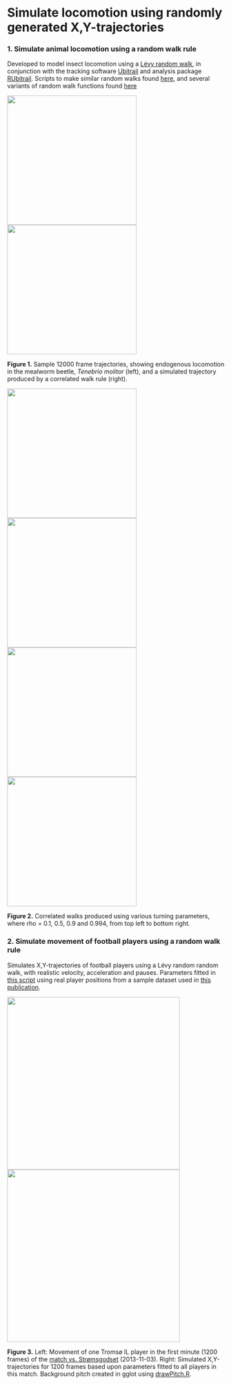 # Simulate locomotion using randomly generated X,Y-trajectories

### 1. Simulate animal locomotion using a random walk rule

Developed to model insect locomotion using a [Lévy random walk](https://en.wikipedia.org/wiki/L%C3%A9vy_flight), in conjunction with the tracking software [Ubitrail](https://github.com/JoGall/ubitrail) and analysis package [RUbitrail](https://github.com/JoGall/rubitrail). Scripts to make similar random walks found [here](https://github.com/JoGall/simulated-walks/blob/master/makeWalks.R), and several variants of random walk functions found [here](https://github.com/JoGall/simulated-walks/blob/master/walkFuns.R)

<img src="https://cloud.githubusercontent.com/assets/17113779/14388979/792ab794-fda8-11e5-98a5-a32ee04165b3.png" width="300"><img src="https://cloud.githubusercontent.com/assets/17113779/14388983/79370ec2-fda8-11e5-8ffa-f27f9e5fd525.png" width="300">

**Figure 1.** Sample 12000 frame trajectories, showing endogenous locomotion in the mealworm beetle, *Tenebrio molitor* (left), and a simulated trajectory produced by a correlated walk rule (right).

<img src="https://cloud.githubusercontent.com/assets/17113779/14388978/79282d08-fda8-11e5-9376-13fec9f40a62.png" width="300"><img src="https://cloud.githubusercontent.com/assets/17113779/14388980/792da5da-fda8-11e5-8326-58dbf3a76be9.png" width="300">
<img src="https://cloud.githubusercontent.com/assets/17113779/14388981/7930995c-fda8-11e5-85e1-9a706107da17.png" width="300"><img src="https://cloud.githubusercontent.com/assets/17113779/14388982/793347ce-fda8-11e5-9f4e-0721bad55ac8.png" width="300">

**Figure 2.** Correlated walks produced using various turning parameters, where rho = 0.1, 0.5, 0.9 and 0.994, from top left to bottom right.


### 2. Simulate movement of football players using a random walk rule

Simulates X,Y-trajectories of football players using a Lévy random random walk, with realistic velocity, acceleration and pauses. Parameters fitted in [this script](https://github.com/JoGall/simulated-walks/blob/master/fitFootballRun.R) using real player positions from a sample dataset used in [this publication](http://home.ifi.uio.no/paalh/publications/files/mmsys2014-dataset.pdf).

<img src="https://user-images.githubusercontent.com/17113779/30368517-48f38bde-9869-11e7-8cc2-4ce888136e13.png" width="400"><img src="https://user-images.githubusercontent.com/17113779/30368520-4aaed38e-9869-11e7-80c5-2c319c16754b.png" width="400">

**Figure 3.** Left: Movement of one Tromsø IL player in the first minute (1200 frames) of the [match vs. Strømsgodset](http://home.ifi.uio.no/paalh/dataset/alfheim/) (2013-11-03). Right: Simulated X,Y-trajectories for 1200 frames based upon parameters fitted to all players in this match. Background pitch created in gglot using [drawPitch.R](https://github.com/JoGall/football-stats/blob/master/drawPitch.R).
